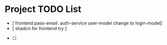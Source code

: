 # Project TODO List

- [ frontend pass-email. auth-service user-model change to login-model]
- [ shadcn for frontend try ]
- [ ]
